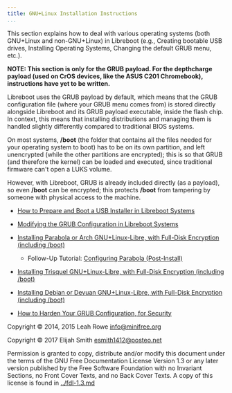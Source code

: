 ```yaml
---
title: GNU+Linux Installation Instructions
...
```


This section explains how to deal with various operating systems (both GNU+Linux and non-GNU+Linux) in Libreboot (e.g., Creating bootable USB drives, Installing Operating Systems, Changing the default GRUB menu, etc.).

**NOTE: This section is only for the GRUB payload. For the depthcharge payload (used on CrOS devices, like the ASUS C201 Chromebook), instructions have yet to be written.**

Libreboot uses the GRUB payload by default, which means that the GRUB configuration file (where your GRUB menu comes from) is stored directly alongside Libreboot and its GRUB payload executable, inside the flash chip. In context, this means that installing distributions and managing them is handled slightly differently compared to traditional BIOS systems.

On most systems, **/boot** (the folder that contains all the files needed for your operating system to boot) has to be on its own partition, and left unencrypted (while the other partitions are encrypted); this is so that GRUB (and therefore the kernel) can be loaded and executed, since traditional firmware can't open a LUKS volume.

However, with Libreboot, GRUB is already included directly (as a payload), so even **/boot** can be encrypted; this protects **/boot** from tampering by someone with physical access to the machine.

- [How to Prepare and Boot a USB Installer in Libreboot Systems](grub_boot_installer.md)

- [Modifying the GRUB Configuration in Libreboot Systems](grub_cbfs.md)

- [Installing Parabola or Arch GNU+Linux-Libre, with Full-Disk Encryption (including /boot)](encrypted_parabola.md)

  - Follow-Up Tutorial: [Configuring Parabola (Post-Install)](configuring_parabola.md)

- [Installing Trisquel GNU+Linux-Libre, with Full-Disk Encryption (including /boot)](encrypted_trisquel.md)

- [Installing Debian or Devuan GNU+Linux-Libre, with Full-Disk Encryption (including /boot)](encrypted_debian.md)

- [How to Harden Your GRUB Configuration, for Security](grub_hardening.md)

Copyright © 2014, 2015 Leah Rowe <info@minifree.org>

Copyright © 2017 Elijah Smith <esmith1412@posteo.net>

Permission is granted to copy, distribute and/or modify this document
under the terms of the GNU Free Documentation License Version 1.3 or any later
version published by the Free Software Foundation
with no Invariant Sections, no Front Cover Texts, and no Back Cover Texts.
A copy of this license is found in [../fdl-1.3.md](../fdl-1.3.md)
